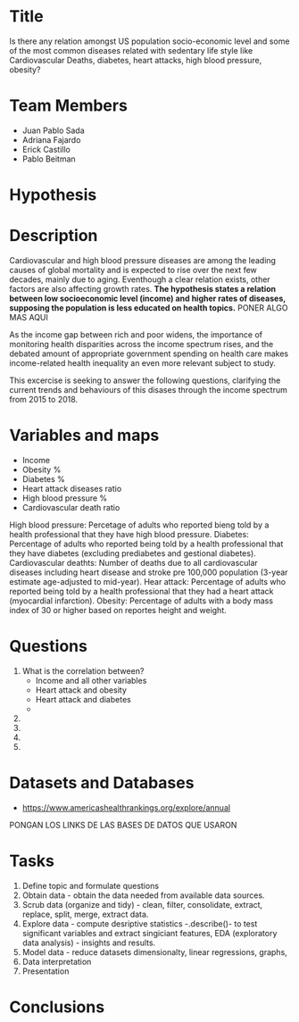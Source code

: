 # Title
Is there any relation amongst US population socio-economic level and some of the most common diseases related with sedentary life style like Cardiovascular Deaths, diabetes, heart attacks, high blood pressure, obesity?

# Team Members
- Juan Pablo Sada
- Adriana Fajardo
- Erick Castillo
- Pablo Beitman

# Hypothesis


# Description
Cardiovascular and high blood pressure diseases are among the leading causes of global mortality and is expected to rise over the next few decades, mainly due to aging. Eventhough a clear relation exists, other factors are also affecting growth rates. **The hypothesis states a relation between low socioeconomic level (income) and higher rates of diseases, supposing the population is less educated on health topics.**  PONER ALGO MAS AQUI

As the income gap between rich and poor widens, the importance of monitoring health disparities across the income spectrum rises, and the debated amount of appropriate government spending on health care makes income-related health inequality an even more relevant subject to study. 

This excercise is seeking to answer the following questions, clarifying the current trends and behaviours of this disases through the income spectrum from 2015 to 2018. 


# Variables and maps 
  - Income
  - Obesity %
  - Diabetes %
  - Heart attack diseases ratio
  - High blood pressure %
  - Cardiovascular death ratio
  
  
High blood pressure: Percetage of adults who reported bieng told by a health professional that they have high blood pressure.
Diabetes: Percentage of adults who reported being told by a health professional that they have diabetes (excluding prediabetes and gestional diabetes).
Cardiovascular deathts: Number of deaths due to all cardiovascular diseases including heart disease and stroke pre 100,000 population (3-year estimate age-adjusted to mid-year).
Hear attack: Percentage of adults who reported being told by a health professional that they had a heart attack (myocardial infarction).
Obesity: Percentage of adults with a body mass index of 30 or higher based on reportes height and weight.


# Questions
  1. What is the correlation between?
      - Income and all other variables
      - Heart attack and obesity
      - Heart attack and diabetes
      - 
  2. 
  3.
  4.
  5.

# Datasets and Databases 
- https://www.americashealthrankings.org/explore/annual

PONGAN LOS LINKS DE LAS BASES DE DATOS QUE USARON


# Tasks 
1. Define topic and formulate questions
2. Obtain data - obtain the data needed from available data sources.
3. Scrub data (organize and tidy) - clean, filter, consolidate, extract, replace, split, merge, extract data.
4. Explore data - compute desriptive statistics -.describe()- to test significant variables and extract singiciant features, EDA (exploratory data analysis) - insights and results.
5. Model data - reduce datasets dimensionalty, linear regressions, graphs,
6. Data interpretation
7. Presentation

# Conclusions

